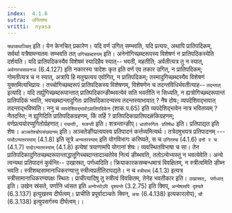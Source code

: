 ```yaml
---
index:  4.1.6
sutra:  उगितश्च
vritti:  nyasa
---
```


`यथाकथञ्चित्` इति। येन केनचित् प्रकारेण। यदि वर्ण उगित् सम्भवति, यदि प्रत्ययः, अथापि प्रातिपदिकम्, सर्वर्था यत्रैषामन्यतमः सम्भवति तत् `उगिच्छब्दरुपम्` इति। अनेनोगिच्छब्दरूपस्य विशेषणं न प्रातिपदिकस्येति दर्शयति। यदि प्रातिपदिकस्यैव विशेषमं स्यादिहैव स्यात्-- भवती, महतीति; अर्वतीत्यत्र तु न स्यात्, `अर्वणस्त्रसावनञः` (6.4.127) इति नकारस्य त्रादेशः कृत इति वर्ण एव तकार उगित्, न प्रातिपदिकम्; गोमतीत्यत्र च न स्यात्, अत्रापि हि मतुप्प्रत्यय एवोगित्, न प्रातिपदिकम्; तस्मादुगिच्छब्दस्यैव विशेषणं युक्तमित्यभिप्रायः। तच्चोगिच्छब्दरूपं प्रातिपदिकस्य विशेषणम्, विशेषणेन च तदन्तविधिर्भवतीत्याह-- `तदन्तात्` इत्यादि। यदि तर्ह्युगिच्छब्दरूपान्तात् प्रातिपदिकान्ङीब्भवत्येवं सति भवतीति न सिध्यति, न ह्यत्रोगिच्छब्दरूपान्तं प्रातिपदिकं भवति, भवच्छब्दान्तादुगितः प्रातिपदिकादन्यस्य तदन्तस्याभावात् ? नैष दोषः; व्यपदेशिवद्भावात् तदन्ताद्भविष्यति। ननु च `व्यपदेशिवद्भावोऽप्रातिपदिकेन` (शाक.प.65) इति व्यपदेशिद्भावेन नात्र भवितव्यम् ? नैतदस्ति; न ह्युगिदिति प्रातिपदिकग्रहणम्, किं तर्हि ? प्रातिपदिकाप्रातिपद#किग्रहणम्; वर्णप्रत्ययोरप्युगितोर्ग्रहणात्। `पचन्ती, यजन्ती` इति। शत्रन्तान्ङीप्।
`धातोरुगितः प्रतिषेधः` इति। प्रतिपाद्यत इति शेषः।
`अञ्चतेश्चोपसंख्यानम्` इति। अञ्चतेर्ङीप्प्रत्ययस्य प्रतिपादनं कर्त्तव्यमित्यर्थः। तत्रेदमुभयत्र प्रतिपादनम् --- `पादोऽन्यतरस्याम्` (4.1.8) इति सूत्रे `अन्यतरस्याम्` इति योगविभागः करिष्यते, स च `उगितश्च` (4.1.6) `वनो र च` (4.1.7) `पादोऽन्यतरस्याम्` (4.1.8) इत्येषां त्रयाणामपि योगानां शेषः। व्यवस्थितविभाषा च सा। तेन प्रातिपदिकादुगितच्छब्दरूपान्ताद्धातूगिच्चब्दान्तादञ्चतेरेव नित्यं ङीब्भवति, ततोऽन्येभ्यस्तु न भवत्येवेति।
अन्ये त्वन्यथा प्रतिपादनं कुर्वन्ति-- उखास्रत्, पर्णध्वदिति। क्रियाकारकसम्बन्धमात्रं विवक्षितम्, न स्त्रीत्वमिति ङीब्न भवति। स्त्रीशब्दसामानाधिकरण्यात्तु स्त्रीत्वप्रतीतिरापद्यते। न च `स्त्रीयाम्` (4.1.3) इत्यत्र स्त्रीसामानाधिकरण्यपक्षः स्थितः। प्राचीत्यादिषु तु स्त्रीत्वं विवक्षितम्, तेनेह भवतीकार इति। `उखास्रत्, पर्णध्वत्` इति। उखेन स्रंसते, पर्णानि ध्वंसत इति `अन्येभ्योऽपि दृश्यन्ते` (3.2.75) इति क्विप्, `अन्येषामपि दृश्यते` (6.3.137) इत्युखस्य दीर्घत्वम्। प्राचीति प्रपूर्वादञ्चतेः क्विन्, `अचः` (6.4.138) इत्यकारलोप), `चौ` (6.3.138) इत्युपसर्गस्य दीर्घत्वम्।।
